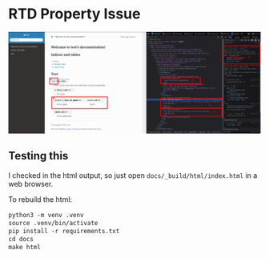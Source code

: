 # RTD Property Issue

![img](Screenshot.png)

## Testing this

I checked in the html output, so just open `docs/_build/html/index.html` in a web browser.

To rebuild the html:
```
python3 -m venv .venv
source .venv/bin/activate
pip install -r requirements.txt
cd docs
make html
```
